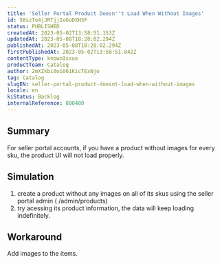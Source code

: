 ```yaml
---
title: 'Seller Portal Product Doesn''t Load When Without Images'
id: 58szTo4jJRTjjIoGoDXH3F
status: PUBLISHED
createdAt: 2023-05-02T13:58:51.153Z
updatedAt: 2023-05-08T18:28:02.294Z
publishedAt: 2023-05-08T18:28:02.294Z
firstPublishedAt: 2023-05-02T13:58:51.842Z
contentType: knownIssue
productTeam: Catalog
author: 2mXZkbi0oi061KicTExNjo
tag: Catalog
slugEN: seller-portal-product-doesnt-load-when-without-images
locale: en
kiStatus: Backlog
internalReference: 800480
---
```


## Summary


For seller portal accounts, if you have a product without images for every sku, the product UI will not load properly.


##

## Simulation



1. create a product without any images on all of its skus using the seller portal admin ( /admin/products)
2. try acessing its product information, the data will keep loading indefinitely.


##

## Workaround


Add images to the items.

